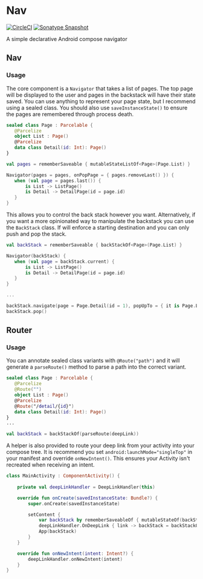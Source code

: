 # Nav
[![CircleCI](https://circleci.com/gh/evant/nav.svg?style=svg&circle-token=8792fa19911be92d6a1d66dd45ece3bf6712f778)](https://circleci.com/gh/evant/nav)
[![Sonatype Snapshot](https://img.shields.io/nexus/s/https/oss.sonatype.org/me.tatarka.compose.nav/nav.svg)](https://oss.sonatype.org/content/repositories/snapshots/me/tatarka/compose/nav/)

A simple declarative Android compose navigator

## Nav

### Usage

The core component is a `Navigator` that takes a list of pages. The top page will be displayed to
the user and pages in the backstack will have their state saved. You can use anything to represent
your page state, but I recommend using a sealed class. You should also use `saveInstanceState()` to
ensure the pages are remembered through process death.

```kotlin
sealed class Page : Parcelable {
   @Parcelize
   object List : Page()
   @Parcelize
   data class Detail(id: Int): Page()
}

val pages = rememberSaveable { mutableStateListOf<Page>(Page.List) }

Navigator(pages = pages, onPopPage = { pages.removeLast() }) {
   when (val page = pages.last()) {
       is List -> ListPage()
       is Detail -> DetailPage(id = page.id)
   }
}
```

This allows you to control the back stack however you want. Alternatively, if you want a more 
opinionated way to manipulate the backstack you can use the `BackStack` class. If will enforce a
starting destination and you can only push and pop the stack.

```kotlin
val backStack = rememberSaveable { backStackOf<Page>(Page.List) } 

Navigator(backStack) {
   when (val page = backStack.current) {
       is List -> ListPage()
       is Detail -> DetailPage(id = page.id)
   }
}

...

backStack.navigate(page = Page.Detail(id = 1), popUpTo = { it is Page.List }, singleTop = true)
backStack.pop()
```

## Router

### Usage

You can annotate sealed class variants with `@Route("path")` and it will generate a `parseRoute()`
method to parse a path into the correct variant.

```kotlin
sealed class Page : Parcelable {
   @Parcelize
   @Route("")
   object List : Page()
   @Parcelize
   @Route("/detail/{id}")
   data class Detail(id: Int): Page()
}
...

val backStack = backStackOf(parseRoute(deepLink))
```

A helper is also provided to route your deep link from your activity into your compose tree. It is
recommend you set `android:launchMode="singleTop"` in your manifest and override `onNewIntent()`.
This ensures your Activity isn't recreated when receiving an intent. 

```kotlin
class MainActivity : ComponentActivity() {
    
    private val deepLinkHandler = DeepLinkHandler(this)

    override fun onCreate(savedInstanceState: Bundle?) {
        super.onCreate(savedInstanceState)

        setContent {
            var backStack by rememberSaveableOf { mutableStateOf(backStackOf<Page>(Page.Home)) }
            deepLinkHandler.OnDeepLink { link -> backStack = backStackOf(parseRoute(link)) }
            App(backStack)
        }
    }

    override fun onNewIntent(intent: Intent?) {
        deepLinkHandler.onNewIntent(intent)
    }
}
```